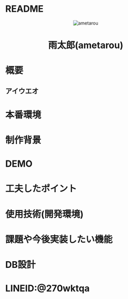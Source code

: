 # README
<div align="center">
<img src="https://github.com/h-takuya21/images/blob/master/ametarou.png" alt="ametarou" title="ametarou">
</div>
<h1 align="center">雨太郎(ametarou)</h1>

# 概要

## アイウエオ

# 本番環境

# 制作背景

# DEMO

# 工夫したポイント

# 使用技術(開発環境)

# 課題や今後実装したい機能

# DB設計

# LINEID:@270wktqa
